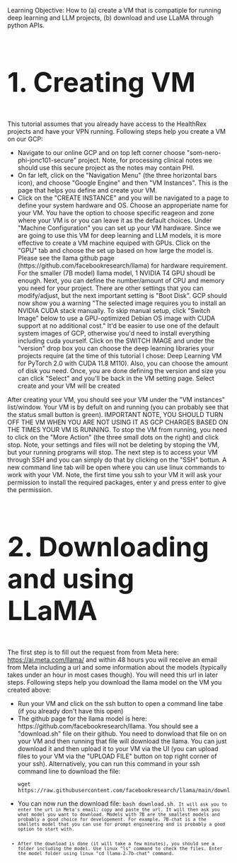 Learning Objective: 
How to (a) create a VM that is compatiple for running deep learning and LLM projects, (b) download and use LLaMA through python APIs. 

<h2 style="font-size:60px;">1. Creating VM</h2>
This tutorial assumes that you already have access to the HealthRex projects and have your VPN running. Following steps help you create a VM on our GCP:

<ul>
  <li>Navigate to our online GCP and on top left corner choose "som-nero-phi-jonc101-secure" project. Note, for processing clinical notes we should use this secure project as the notes may contain PHI.</li>
  <li>On far left, click on the "Navigation Menu" (the three horizontal bars icon), and choose "Google Engine" and then "VM Instances". This is the page that helps you define and create your VM. </li>
  <li>Click on the "CREATE INSTANCE" and you will be navigated to a page to define your system hardware and OS. Choose an approperiate name for your VM. You have the option to choose specific reageon and zone where your VM is or you can leave it as the default choices. Under "Machine Configuration" you can set up your VM hardware. Since we are going to use this VM for deep learning and LLM models, it is more effective to create a VM machine equiped with GPUs. Click on the "GPU" tab and choose the set up based on how large the model is. Please see the llama github page (https://github.com/facebookresearch/llama) for hardware requirement. For the smaller (7B model) llama model, 1 NVIDIA T4 GPU shoudl be enough. Next, you can define the number/amount of CPU and memory you need for your project. There are other settings that you can modify/adjust, but the next important setting is "Boot Disk". GCP should now show you a warning "The selected image requires you to install an NVIDIA CUDA stack manually. To skip manual setup, click "Switch Image" below to use a GPU-optimized Debian OS image with CUDA support at no additional cost." It'd be easier to use one of the default system images of GCP, otherwise you'd need to install everything including cuda yourself. Click on the SWITCH IMAGE and under the "version" drop box you can choose the deep learning libraries your projects require (at the time of this tutorial I chose: Deep Learning VM for PyTorch 2.0 with CUDA 11.8 M110). Also, you can choose the amount of disk you need. Once, you are done defining the version and size you can click "Select" and you'll be back in the VM setting page. Select create and your VM will be created  </li>
</ul>

After creating your VM, you should see your VM under the "VM instances" list/window. Your VM is by defult on and running (you can probably see that the status small button is green). IMPORTANT NOTE, YOU SHOULD TURN OFF THE VM WHEN YOU ARE NOT USING IT AS GCP CHARGES BASED ON THE TIMES YOUR VM IS RUNNING. To stop the VM from running, you need to click on the "More Action" (the three small dots on the right) and click stop. Note, your settings and files will not be deleting by stoping the VM, but your running programs will stop. The next step is to access your VM through SSH and you can simply do that by clicking on the "SSH" bottun. A new command line tab will be open where you can use linux commands to work with your VM. Note, the first time you ssh to your VM it will ask your permission to install the required packages, enter y and press enter to give the permission. 

<h2 style="font-size:60px;">2. Downloading and using LLaMA </h2>

The first step is to fill out the request from from Meta here: https://ai.meta.com/llama/ and within 48 hours you will receive an email from Meta including a url and some information about the models (typically takes under an hour in most cases though). You will need this url in later steps. Following steps help you download the llama model on the VM you created above: 

<ul>
  <li>Run your VM and click on the ssh button to open a command line tabe (if you already don't have this open)</li>
  <li>The github page for the llama model is here: https://github.com/facebookresearch/llama. You should see a "download.sh" file on their github. You need to donwload that file on on your VM and then running that file will download the llama. You can just download it and then upload it to your VM via the UI (you can upload files to your VM via the "UPLOAD FILE" button on top right corner of your ssh). Alternatively, you can run this command in your ssh command line to download the file:

    wget https://raw.githubusercontent.com/facebookresearch/llama/main/download.sh`</li>
  
  <li>You can now run the download file: <code>bash download.sh<code>. It will ask you to enter the url in Meta's email; copy and paste the url. It will then ask you what model you want to download. Models with 7B are the smallest models and probably a good choice for developement. For example, 7B-chat is a the smallets model that you can use for prompt engineering and is probably a good option to start with.</li>
  <li>After the download is done (it will take a few minutes), you should see a folder including the model. Use linux "ls" command to check the files. Enter the model folder using linux "cd llama-2-7b-chat" command. </li>
</ul>





